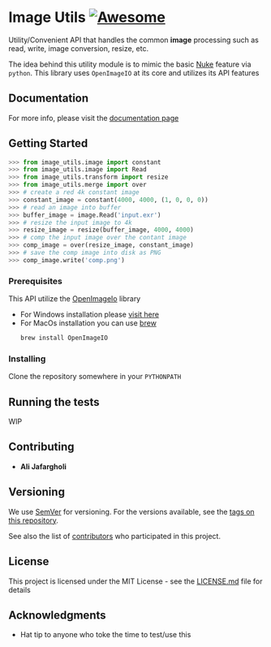 # Image Utils [![Awesome](https://cdn.rawgit.com/sindresorhus/awesome/d7305f38d29fed78fa85652e3a63e154dd8e8829/media/badge.svg)](https://github.com/sindresorhus/awesome)

Utility/Convenient API that handles the common **image** processing
such as read, write, image conversion, resize, etc.

The idea behind this utility module is to mimic the basic [Nuke](https://www.foundry.com/products/nuke) 
feature via `python`. This library uses `OpenImageIO` at its core and utilizes 
its API features 

## Documentation

For more info, please visit the [documentation page](https://alijafargholi.github.io/image_utils/)

## Getting Started

``` python
>>> from image_utils.image import constant
>>> from image_utils.image import Read
>>> from image_utils.transform import resize
>>> from image_utils.merge import over
>>> # create a red 4k constant image
>>> constant_image = constant(4000, 4000, (1, 0, 0, 0))
>>> # read an image into buffer
>>> buffer_image = image.Read('input.exr')
>>> # resize the input image to 4k
>>> resize_image = resize(buffer_image, 4000, 4000)
>>> # comp the input image over the contant image
>>> comp_image = over(resize_image, constant_image)
>>> # save the comp image into disk as PNG
>>> comp_image.write('comp.png')
```

### Prerequisites

This API utilize the [OpenImageIo](https://github.com/OpenImageIO/oiio.git) library

- For Windows installation please [visit here](https://github.com/OpenImageIO/oiio/blob/master/INSTALL.md)
- For MacOs installation you can use [brew]()
   ```bash
   brew install OpenImageIO
   ```

### Installing

Clone the repository somewhere in your `PYTHONPATH`

## Running the tests

WIP

## Contributing

* **Ali Jafargholi**

## Versioning

We use [SemVer](http://semver.org/) for versioning. For the versions available, see the [tags on this repository](https://github.com/your/project/tags). 

See also the list of [contributors](https://github.com/your/project/contributors) who participated in this project.

## License

This project is licensed under the MIT License - see the [LICENSE.md](LICENSE.md) file for details

## Acknowledgments

* Hat tip to anyone who toke the time to test/use this
